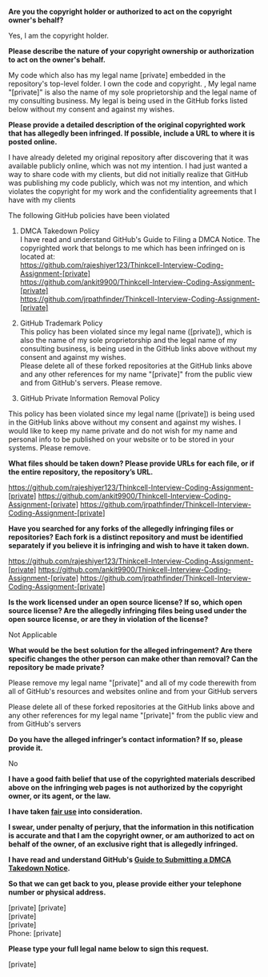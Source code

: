**Are you the copyright holder or authorized to act on the copyright owner's behalf?**

Yes, I am the copyright holder.

**Please describe the nature of your copyright ownership or authorization to act on the owner's behalf.**

My code which also has my legal name [private] embedded in the repository's top-level folder. I own the code and copyright. , My legal name "[private]" is also the name of my sole proprietorship and the legal name of my consulting business. My legal is being used in the GitHub forks listed below without my consent and against my wishes.

**Please provide a detailed description of the original copyrighted work that has allegedly been infringed. If possible, include a URL to where it is posted online.**

I have already deleted my original repository after discovering that it was available publicly online, which was not my intention. I had just wanted a way to share code with my clients, but did not initially realize that GitHub was publishing my code publicly, which was not my intention, and which violates the copyright for my work and the confidentiality agreements that I have with my clients

The following GitHub policies have been violated

1) DMCA Takedown Policy  
I have read and understand GitHub's Guide to Filing a DMCA Notice. The copyrighted work that belongs to me which has been infringed on is located at:  
https://github.com/rajeshiyer123/Thinkcell-Interview-Coding-Assignment-[private]  
https://github.com/ankit9900/Thinkcell-Interview-Coding-Assignment-[private]  
https://github.com/jrpathfinder/Thinkcell-Interview-Coding-Assignment-[private]

2) GitHub Trademark Policy  
This policy has been violated since my legal name ([private]), which is also the name of my sole proprietorship and the legal name of my consulting business, is being used in the GitHub links above without my consent and against my wishes.  
Please delete all of these forked repositories at the GitHub links above and any other references for my name "[private]" from the public view and from GitHub's servers. Please remove.

3) GitHub Private Information Removal Policy

This policy has been violated since my legal name ([private]) is being used in the GitHub links above without my consent and against my wishes. I would like to keep my name private and do not wish for my name and personal info to be published on your website or to be stored in your systems. Please remove.

**What files should be taken down? Please provide URLs for each file, or if the entire repository, the repository’s URL.**

https://github.com/rajeshiyer123/Thinkcell-Interview-Coding-Assignment-[private]
https://github.com/ankit9900/Thinkcell-Interview-Coding-Assignment-[private]
https://github.com/jrpathfinder/Thinkcell-Interview-Coding-Assignment-[private]

**Have you searched for any forks of the allegedly infringing files or repositories? Each fork is a distinct repository and must be identified separately if you believe it is infringing and wish to have it taken down.**

https://github.com/rajeshiyer123/Thinkcell-Interview-Coding-Assignment-[private]
https://github.com/ankit9900/Thinkcell-Interview-Coding-Assignment-[private]
https://github.com/jrpathfinder/Thinkcell-Interview-Coding-Assignment-[private]

**Is the work licensed under an open source license? If so, which open source license? Are the allegedly infringing files being used under the open source license, or are they in violation of the license?**

Not Applicable

**What would be the best solution for the alleged infringement? Are there specific changes the other person can make other than removal? Can the repository be made private?**

Please remove my legal name "[private]" and all of my code therewith from all of GitHub's resources and websites online and from your GitHub servers

Please delete all of these forked repositories at the GitHub links above and any other references for my legal name "[private]" from the public view and from GitHub's servers

**Do you have the alleged infringer’s contact information? If so, please provide it.**

No

**I have a good faith belief that use of the copyrighted materials described above on the infringing web pages is not authorized by the copyright owner, or its agent, or the law.**

**I have taken <a href="https://www.lumendatabase.org/topics/22">fair use</a> into consideration.**

**I swear, under penalty of perjury, that the information in this notification is accurate and that I am the copyright owner, or am authorized to act on behalf of the owner, of an exclusive right that is allegedly infringed.**

**I have read and understand GitHub's <a href="https://docs.github.com/articles/guide-to-submitting-a-dmca-takedown-notice/">Guide to Submitting a DMCA Takedown Notice</a>.**

**So that we can get back to you, please provide either your telephone number or physical address.**

[private] 
[private]  
[private]  
[private]  
Phone: [private]

**Please type your full legal name below to sign this request.**

[private]
